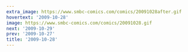 ```yaml
---
extra_image: https://www.smbc-comics.com/comics/20091028after.gif
hovertext: '2009-10-28'
image: https://www.smbc-comics.com/comics/20091028.gif
next: '2009-10-29'
prev: '2009-10-27'
title: '2009-10-28'
---
```

